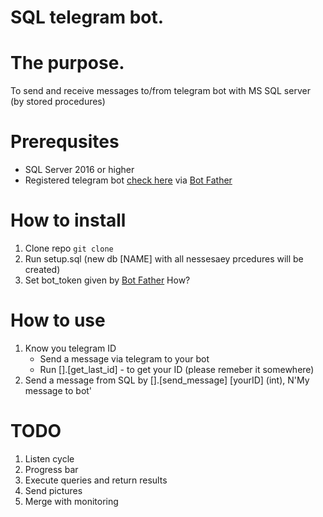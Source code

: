 # SQL telegram bot. 

# The purpose.
To send and receive messages to/from telegram bot with MS SQL server (by stored procedures)

# Prerequsites
* SQL Server 2016 or higher
* Registered telegram bot [check here](https://docs.microsoft.com/en-us/azure/bot-service/bot-service-channel-connect-telegram?view=azure-bot-service-4.0) via [Bot Father](https://telegram.me/botfather)


# How to install
1. Clone repo ```git clone ```
2. Run setup.sql (new db \[NAME\] with all nessesaey prcedures will be created)
3. Set bot_token given by [Bot Father](https://telegram.me/botfather) How?


# How to use
1. Know you telegram ID 
    * Send a message via telegram to your bot
    * Run [].[get_last_id] - to get your ID (please remeber it somewhere)
2. Send a message from SQL by [].[send_message] [yourID] (int), N'My message to bot'

# TODO
1. Listen cycle 
2. Progress bar
3. Execute queries and return results
4. Send pictures
5. Merge with monitoring

